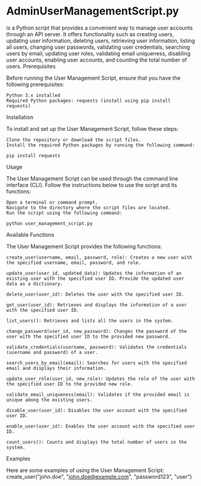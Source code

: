 # AdminUserManagementScript.py
is a Python script that provides a convenient way to manage user accounts through an API server. It offers functionality such as creating users, updating user information, deleting users, retrieving user information, listing all users, changing user passwords, validating user credentials, searching users by email, updating user roles, validating email uniqueness, disabling user accounts, enabling user accounts, and counting the total number of users.
Prerequisites

Before running the User Management Script, ensure that you have the following prerequisites:

    Python 3.x installed
    Required Python packages: requests (install using pip install requests)

Installation

To install and set up the User Management Script, follow these steps:

    Clone the repository or download the script files.
    Install the required Python packages by running the following command:

    pip install requests

Usage

The User Management Script can be used through the command line interface (CLI). Follow the instructions below to use the script and its functions:

    Open a terminal or command prompt.
    Navigate to the directory where the script files are located.
    Run the script using the following command:

    python user_management_script.py

Available Functions

The User Management Script provides the following functions:

    create_user(username, email, password, role): Creates a new user with the specified username, email, password, and role.

    update_user(user_id, updated_data): Updates the information of an existing user with the specified user ID. Provide the updated user data as a dictionary.

    delete_user(user_id): Deletes the user with the specified user ID.

    get_user(user_id): Retrieves and displays the information of a user with the specified user ID.

    list_users(): Retrieves and lists all the users in the system.

    change_password(user_id, new_password): Changes the password of the user with the specified user ID to the provided new password.

    validate_credentials(username, password): Validates the credentials (username and password) of a user.

    search_users_by_email(email): Searches for users with the specified email and displays their information.

    update_user_role(user_id, new_role): Updates the role of the user with the specified user ID to the provided new role.

    validate_email_uniqueness(email): Validates if the provided email is unique among the existing users.

    disable_user(user_id): Disables the user account with the specified user ID.

    enable_user(user_id): Enables the user account with the specified user ID.

    count_users(): Counts and displays the total number of users in the system.

Examples
  
Here are some examples of using the User Management Script:
create_user("john.doe", "john.doe@example.com", "password123", "user")


